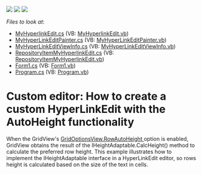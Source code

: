 <!-- default badges list -->
![](https://img.shields.io/endpoint?url=https://codecentral.devexpress.com/api/v1/VersionRange/128624236/13.1.4%2B)
[![](https://img.shields.io/badge/Open_in_DevExpress_Support_Center-FF7200?style=flat-square&logo=DevExpress&logoColor=white)](https://supportcenter.devexpress.com/ticket/details/E3173)
[![](https://img.shields.io/badge/📖_How_to_use_DevExpress_Examples-e9f6fc?style=flat-square)](https://docs.devexpress.com/GeneralInformation/403183)
<!-- default badges end -->
<!-- default file list -->
*Files to look at*:

* [MyHyperlinkEdit.cs](./CS/WindowsApplication1/CustomEditor/MyHyperlinkEdit.cs) (VB: [MyHyperlinkEdit.vb](./VB/WindowsApplication1/CustomEditor/MyHyperlinkEdit.vb))
* [MyHyperLinkEditPainter.cs](./CS/WindowsApplication1/CustomEditor/MyHyperLinkEditPainter.cs) (VB: [MyHyperLinkEditPainter.vb](./VB/WindowsApplication1/CustomEditor/MyHyperLinkEditPainter.vb))
* [MyHyperLinkEditViewInfo.cs](./CS/WindowsApplication1/CustomEditor/MyHyperLinkEditViewInfo.cs) (VB: [MyHyperLinkEditViewInfo.vb](./VB/WindowsApplication1/CustomEditor/MyHyperLinkEditViewInfo.vb))
* [RepositoryItemMyHyperlinkEdit.cs](./CS/WindowsApplication1/CustomEditor/RepositoryItemMyHyperlinkEdit.cs) (VB: [RepositoryItemMyHyperlinkEdit.vb](./VB/WindowsApplication1/CustomEditor/RepositoryItemMyHyperlinkEdit.vb))
* [Form1.cs](./CS/WindowsApplication1/Form1.cs) (VB: [Form1.vb](./VB/WindowsApplication1/Form1.vb))
* [Program.cs](./CS/WindowsApplication1/Program.cs) (VB: [Program.vb](./VB/WindowsApplication1/Program.vb))
<!-- default file list end -->
# Custom editor: How to create a custom HyperLinkEdit with the AutoHeight functionality


<p>When the GridView's <a href="http://documentation.devexpress.com/#WindowsForms/DevExpressXtraGridViewsGridGridOptionsView_RowAutoHeighttopic">GridOptionsView.RowAutoHeight </a> option is enabled, GridView obtains the result of the IHeightAdaptable.CalcHeight() method to calculate the preferred row height. This example illustrates how to implement the IHeightAdaptable interface in a HyperLinkEdit editor, so rows height is calculated based on the size of the text in cells.</p>

<br/>


